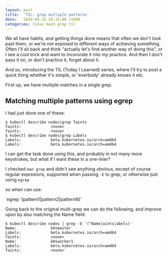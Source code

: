 ```yaml
---
layout: post
title:  'TIL: grep mutliple patterns'
date:   2020-04-15 18:15:00 +1000
categories: linux bash grep til
---
```


We all have habits, and getting things done means that often we don't look past them, or we're not exposed to different ways of achieving something. Often I'll sit back and think "actually let's find another way of doing this", or I see a cool trick and want to incororate it into my practice. And then I don't pass it on, or don't practice it, forget about it.

And so, introducing the TIL (Today I Learned) series, where I'll try to post a quick thing whether it's simple, or 'everbody' already knows it etc.

First up, we have multiple matches in a single grep.

## Matching multiple patterns using egrep

I had just done one of these:

```
$ kubectl describe nodes|grep Taints
Taints:             <none>
Taints:             <none>
$ kubectl describe nodes|grep Labels
Labels:             beta.kubernetes.io/arch=amd64
Labels:             beta.kubernetes.io/arch=amd64
```

I can get the task done using this, and probably in not many more keystrokes, but what if I want these in a one-liner?

I checked `man grep` and didn't see anything obvious, except of course regular expresions, supported when passing `-E` to grep, or otherwise just using `egrep`

so when can use:

`egrep '(pattern1|pattern2|patternN)'

Going back to the original multi-grep we can do the following, and improve upon by also matching the Name field:

```
$ kubectl describe nodes | grep -E '(^Name|aints|abels)'
Name:               k8smaster
Labels:             beta.kubernetes.io/arch=amd64
Taints:             <none>
Name:               k8sworker1
Labels:             beta.kubernetes.io/arch=amd64
Taints:             <none>`
```

